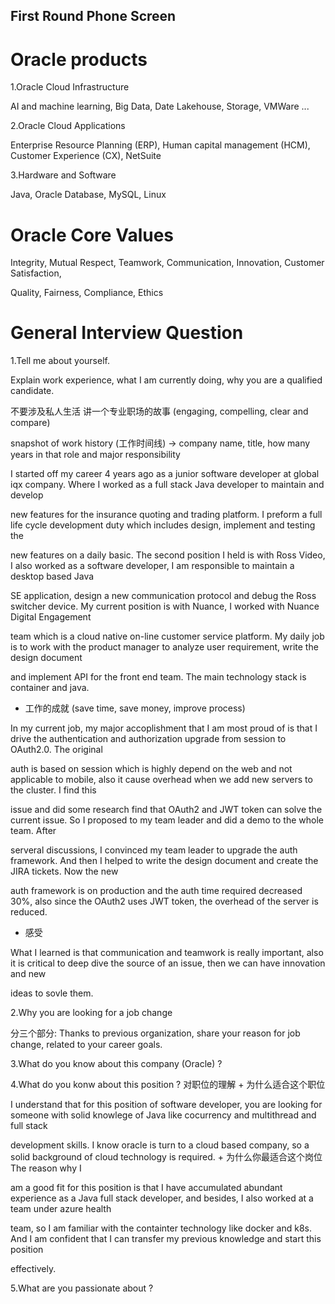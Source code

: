 ## First Round Phone Screen

# Oracle products

1.Oracle Cloud Infrastructure

AI and machine learning, Big Data, Date Lakehouse, Storage, VMWare ...

2.Oracle Cloud Applications

Enterprise Resource Planning (ERP), Human capital management (HCM), Customer Experience (CX), NetSuite

3.Hardware and Software

Java, Oracle Database, MySQL, Linux

# Oracle Core Values

Integrity, Mutual Respect, Teamwork, Communication, Innovation, Customer Satisfaction, 

Quality, Fairness, Compliance, Ethics

# General Interview Question


1.Tell me about yourself.

Explain work experience, what I am currently doing, why you are a qualified candidate.

不要涉及私人生活 讲一个专业职场的故事 (engaging, compelling, clear and compare)

snapshot of work history (工作时间线) -> company name, title, how many years in that role and major responsibility

I started off my career 4 years ago as a junior software developer at global iqx company. Where I worked as a full stack Java developer to maintain and develop

new features for the insurance quoting and trading platform. I preform a full life cycle development duty which includes design, implement and testing the 

new features on a daily basic. The second position I held is with Ross Video, I also worked as a software developer, I am responsible to maintain a desktop based Java 

SE application, design a new communication protocol and debug the Ross switcher device. My current position is with Nuance, I worked with Nuance Digital Engagement 

team which is a cloud native on-line customer service platform. My daily job is to work with the product manager to analyze user requirement, write the design document 

and implement API for the front end team. The main technology stack is container and java.  

+ 工作的成就 (save time, save money, improve process)

In my current job, my major accoplishment that I am most proud of is that I drive the authentication and authorization upgrade from session to OAuth2.0. The original 

auth is based on session which is highly depend on the web and not applicable to mobile, also it cause overhead when we add new servers to the cluster. I find this 

issue and did some research find that OAuth2 and JWT token can solve the current issue. So I proposed to my team leader and did a demo to the whole team. After 

serveral discussions, I convinced my team leader to upgrade the auth framework. And then I helped to write the design document and create the JIRA tickets. Now the new 

auth framework is on production and the auth time required decreased 30%, also since the OAuth2 uses JWT token, the overhead of the server is reduced.

+ 感受

What I learned is that communication and teamwork is really important, also it is critical to deep dive the source of an issue, then we can have innovation and new 

ideas to sovle them.


2.Why you are looking for a job change

分三个部分: Thanks to previous organization, share your reason for job change, related to your career goals.


3.What do you know about this company (Oracle) ?


4.What do you konw about this position ? 对职位的理解 + 为什么适合这个职位

I understand that for this position of software developer, you are looking for someone with solid knowlege of Java like cocurrency and multithread and full stack 

development skills. I know oracle is turn to a cloud based company, so a solid background of cloud technology is required.  + 为什么你最适合这个岗位 The reason why I 

am a good fit for this position is that I have accumulated abundant experience as a Java full stack developer, and besides, I also worked at a team under azure health

team, so I am familiar with the containter technology like docker and k8s. And I am confident that I can transfer my previous knowledge and start this position 

effectively.

5.What are you passionate about ?

